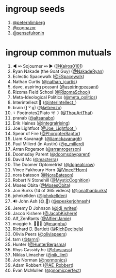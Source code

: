 # ingroup seeds
1. [@peternlimberg](https://twitter.com/peternlimberg)
1. [@cognazor](https://twitter.com/cognazor)
1. [@sensefulronin](https://twitter.com/sensefulronin)

# ingroup common mutuals
1. ◄ ∞ Sojourner ∞ ► ([@Kairos0101](https://twitter.com/Kairos0101))
1. Ryan Nakade (the Goat Guy) ([@NakadeRyan](https://twitter.com/NakadeRyan))
1. Eclectic Spacewalk ([@ESpacewalk](https://twitter.com/ESpacewalk))
1. Nathan Curtis ([@nathan_jcurtis](https://twitter.com/nathan_jcurtis))
1. dave, aspiring peasant ([@aspiringpeasant](https://twitter.com/aspiringpeasant))
1. Rizoma Field School ([@RizomaSchool](https://twitter.com/RizomaSchool))
1. Meta-Ideological Politics ([@meta_politics](https://twitter.com/meta_politics))
1. Interintellect 🧭 ([@interintellect_](https://twitter.com/interintellect_))
1. brain (ƒ º g) ([@ketrenzo](https://twitter.com/ketrenzo))
1. ☿ Footnotes2Plato ☼☽ ([@ThouArtThat](https://twitter.com/ThouArtThat))
1. pranab ([@altsanabo](https://twitter.com/altsanabo))
1. Erik Haines ([@integralrising](https://twitter.com/integralrising))
1. Joe Lightfoot ([@Joe_Lightfoot_](https://twitter.com/Joe_Lightfoot_))
1. Spear of Fire ([@PhoropterRaptor](https://twitter.com/PhoropterRaptor))
1. Liam Kavanagh ([@liamckavanagh](https://twitter.com/liamckavanagh))
1. Paul Millerd (in Austin) ([@p_millerd](https://twitter.com/p_millerd))
1. Arran Rogerson ([@arranrogerson](https://twitter.com/arranrogerson))
1. Doomsday Parent ([@doomsdayparent](https://twitter.com/doomsdayparent))
1. David Mc ([@macterra](https://twitter.com/macterra))
1. The Doomer Optometrist ([@dogeatcrow](https://twitter.com/dogeatcrow))
1. Vince Fakhoury Horn ([@VinceFHorn](https://twitter.com/VinceFHorn))
1. nora bateson ([@NoraBateson](https://twitter.com/NoraBateson))
1. Robert N Stonehill ([@MysticCognition](https://twitter.com/MysticCognition))
1. Moses Obita ([@MosesObita](https://twitter.com/MosesObita))
1. Jon Burks (14 of 365 videos) ([@jonathanburks](https://twitter.com/jonathanburks))
1. johnkellden ([@johnkellden](https://twitter.com/johnkellden))
1. 🔊 John Ash (🌞,🌛) ([@speakerjohnash](https://twitter.com/speakerjohnash))
1. Jeremy D Johnson ([@jdj_writes](https://twitter.com/jdj_writes))
1. Jacob Kishere ([@JacobKishere](https://twitter.com/JacobKishere))
1. Alf_ZenRants ([@AlfieriJamie](https://twitter.com/AlfieriJamie))
1. maggie h. 🤷🏻‍♀️ ([@magghu](https://twitter.com/magghu))
1. Richard D. Bartlett ([@RichDecibels](https://twitter.com/RichDecibels))
1. Olivia Peers ([@oliviapeers](https://twitter.com/oliviapeers))
1. tarn ([@tarnrj](https://twitter.com/tarnrj))
1. Hunter ([@HunterBergsma](https://twitter.com/HunterBergsma))
1. Rhys Cassidy.hc ([@rhyscass](https://twitter.com/rhyscass))
1. Niklas Limacher ([@nik_limi](https://twitter.com/nik_limi))
1. Joe Norman ([@normonics](https://twitter.com/normonics))
1. Adam Robbert ([@AE_Robbert](https://twitter.com/AE_Robbert))
1. Evan McMullen ([@gnomicperfect](https://twitter.com/gnomicperfect))
